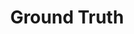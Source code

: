 ---
title: "Ground Truth"

categories: ['']

tags: ['Ground', 'Truth']

arabic: ['الحقيقة اﻷساسية']

publishers: ['معجم مصطلحات التعلم الآلي والتعلم العميق وعلم البيانات']

types: "word"

slug: ""
---